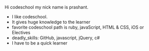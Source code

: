 Hi codeschool my nick name is prashant.
* I like codeschool.
* It gives huge knowledge to the learner
* favorite codeschool path is ruby, javaScript, HTML & CSS, iOS or Electives
* deadly_skills: GitHub, javascript, jQuery, c#
* I have to be a quick learner
